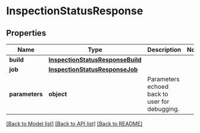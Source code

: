 # InspectionStatusResponse

## Properties
Name | Type | Description | Notes
------------ | ------------- | ------------- | -------------
**build** | [**InspectionStatusResponseBuild**](InspectionStatusResponseBuild.md) |  | 
**job** | [**InspectionStatusResponseJob**](InspectionStatusResponseJob.md) |  | 
**parameters** | **object** | Parameters echoed back to user for debugging. | 

[[Back to Model list]](../README.md#documentation-for-models) [[Back to API list]](../README.md#documentation-for-api-endpoints) [[Back to README]](../README.md)


